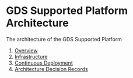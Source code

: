 # GDS Supported Platform Architecture

The architecture of the GDS Supported Platform

1. [Overview](gsp-architecture-overview.md)
2. [Infrastructure](gsp-architecture-infrastructure.md)
3. [Continuous Deployment](gsp-architecture-continuous-deployment.md)
4. [Architecture Decision Records](adrs)
